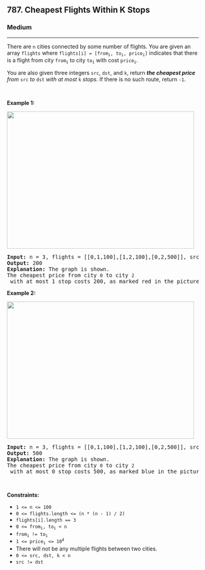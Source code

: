 <h2>787. Cheapest Flights Within K Stops</h2><h3>Medium</h3><hr><div style="user-select: auto;"><p style="user-select: auto;">There are <code style="user-select: auto;">n</code> cities connected by some number of flights. You are given an array <code style="user-select: auto;">flights</code> where <code style="user-select: auto;">flights[i] = [from<sub style="user-select: auto;">i</sub>, to<sub style="user-select: auto;">i</sub>, price<sub style="user-select: auto;">i</sub>]</code> indicates that there is a flight from city <code style="user-select: auto;">from<sub style="user-select: auto;">i</sub></code> to city <code style="user-select: auto;">to<sub style="user-select: auto;">i</sub></code> with cost <code style="user-select: auto;">price<sub style="user-select: auto;">i</sub></code>.</p>

<p style="user-select: auto;">You are also given three integers <code style="user-select: auto;">src</code>, <code style="user-select: auto;">dst</code>, and <code style="user-select: auto;">k</code>, return <em style="user-select: auto;"><strong style="user-select: auto;">the cheapest price</strong> from </em><code style="user-select: auto;">src</code><em style="user-select: auto;"> to </em><code style="user-select: auto;">dst</code><em style="user-select: auto;"> with at most </em><code style="user-select: auto;">k</code><em style="user-select: auto;"> stops. </em>If there is no such route, return<em style="user-select: auto;"> </em><code style="user-select: auto;">-1</code>.</p>

<p style="user-select: auto;">&nbsp;</p>
<p style="user-select: auto;"><strong style="user-select: auto;">Example 1:</strong></p>
<img alt="" src="https://s3-lc-upload.s3.amazonaws.com/uploads/2018/02/16/995.png" style="height: 360px; width: 492px; user-select: auto;">
<pre style="user-select: auto;"><strong style="user-select: auto;">Input:</strong> n = 3, flights = [[0,1,100],[1,2,100],[0,2,500]], src = 0, dst = 2, k = 1
<strong style="user-select: auto;">Output:</strong> 200
<strong style="user-select: auto;">Explanation:</strong> The graph is shown.
The cheapest price from city <code style="user-select: auto;">0</code> to city <code style="user-select: auto;">2</code> with at most 1 stop costs 200, as marked red in the picture.
</pre>

<p style="user-select: auto;"><strong style="user-select: auto;">Example 2:</strong></p>
<img alt="" src="https://s3-lc-upload.s3.amazonaws.com/uploads/2018/02/16/995.png" style="height: 360px; width: 492px; user-select: auto;">
<pre style="user-select: auto;"><strong style="user-select: auto;">Input:</strong> n = 3, flights = [[0,1,100],[1,2,100],[0,2,500]], src = 0, dst = 2, k = 0
<strong style="user-select: auto;">Output:</strong> 500
<strong style="user-select: auto;">Explanation:</strong> The graph is shown.
The cheapest price from city <code style="user-select: auto;">0</code> to city <code style="user-select: auto;">2</code> with at most 0 stop costs 500, as marked blue in the picture.
</pre>

<p style="user-select: auto;">&nbsp;</p>
<p style="user-select: auto;"><strong style="user-select: auto;">Constraints:</strong></p>

<ul style="user-select: auto;">
	<li style="user-select: auto;"><code style="user-select: auto;">1 &lt;= n &lt;= 100</code></li>
	<li style="user-select: auto;"><code style="user-select: auto;">0 &lt;= flights.length &lt;= (n * (n - 1) / 2)</code></li>
	<li style="user-select: auto;"><code style="user-select: auto;">flights[i].length == 3</code></li>
	<li style="user-select: auto;"><code style="user-select: auto;">0 &lt;= from<sub style="user-select: auto;">i</sub>, to<sub style="user-select: auto;">i</sub> &lt; n</code></li>
	<li style="user-select: auto;"><code style="user-select: auto;">from<sub style="user-select: auto;">i</sub> != to<sub style="user-select: auto;">i</sub></code></li>
	<li style="user-select: auto;"><code style="user-select: auto;">1 &lt;= price<sub style="user-select: auto;">i</sub> &lt;= 10<sup style="user-select: auto;">4</sup></code></li>
	<li style="user-select: auto;">There will not be any multiple flights between two cities.</li>
	<li style="user-select: auto;"><code style="user-select: auto;">0 &lt;= src, dst, k &lt; n</code></li>
	<li style="user-select: auto;"><code style="user-select: auto;">src != dst</code></li>
</ul>
</div>